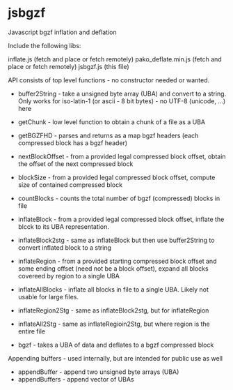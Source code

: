 jsbgzf
======

Javascript bgzf inflation and deflation


Include the following libs:

inflate.js (fetch and place or fetch remotely)
pako_deflate.min.js (fetch and place or fetch remotely)
jsbgzf.js (this file)

API consists of top level functions - no constructor needed or
wanted.

* buffer2String - take a unsigned byte array (UBA) and convert to a
  string. Only works for iso-latin-1 (or ascii - 8 bit bytes) - no
  UTF-8 (unicode, ...) here

* getChunk - low level function to obtain a chunk of a file as a UBA

* getBGZFHD - parses and returns as a map bgzf headers (each
  compressed block has a bgzf header)

* nextBlockOffset - from a provided legal compressed block offset,
  obtain the offset of the next compressed block

* blockSize - from a provided legal compressed block offset,
  compute size of contained compressed block

* countBlocks - counts the total number of bgzf (compressed) blocks
  in file

* inflateBlock - from a provided legal compressed block offset,
  inflate the blcck to its UBA representation.

* inflateBlock2stg - same as inflateBlock but then use
  buffer2String to convert inflated block to a string

* inflateRegion - from a provided starting compressed block offset
  and some ending offset (need not be a block offset), expand all
  blocks covereed by region to a single UBA

* inflateAllBlocks - inflate all blocks in file to a single UBA.
  Likely not usable for large files.

* inflateRegion2Stg - same as inflateBlock2stg, but for
  inflateRegion

* inflateAll2Stg - same as inflateRegioin2Stg, but where region is
  the entire file

* bgzf - takes a UBA of data and deflates to a bgzf compressed
  block

Appending buffers - used internally, but are intended for public
use as well
* appendBuffer - append two unsigned byte arrays (UBA)
* appendBuffers - append vector of UBAs

